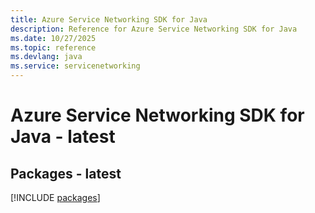 ```yaml
---
title: Azure Service Networking SDK for Java
description: Reference for Azure Service Networking SDK for Java
ms.date: 10/27/2025
ms.topic: reference
ms.devlang: java
ms.service: servicenetworking
---
```

# Azure Service Networking SDK for Java - latest
## Packages - latest
[!INCLUDE [packages](service-networking-index.md)]